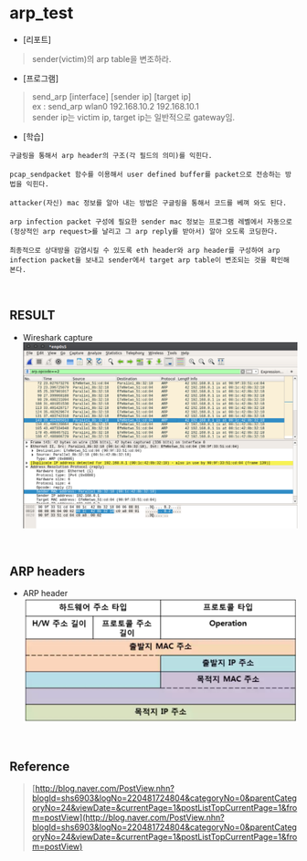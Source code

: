 # arp_test
* [리포트]
> sender(victim)의 arp table을 변조하라. </br>

* [프로그램]
> send_arp [interface] [sender ip] [target ip] </br>
> ex : send_arp wlan0 192.168.10.2 192.168.10.1</br>
> sender ip는 victim ip, target ip는 일반적으로 gateway임.</br>

* [학습]

```
구글링을 통해서 arp header의 구조(각 필드의 의미)를 익힌다.

pcap_sendpacket 함수를 이용해서 user defined buffer를 packet으로 전송하는 방법을 익힌다.

attacker(자신) mac 정보를 알아 내는 방법은 구글링을 통해서 코드를 베껴 와도 된다.

arp infection packet 구성에 필요한 sender mac 정보는 프로그램 레벨에서 자동으로(정상적인 arp request>를 날리고 그 arp reply를 받아서) 알아 오도록 코딩한다.

최종적으로 상대방을 감염시킬 수 있도록 eth header와 arp header를 구성하여 arp infection packet을 보내고 sender에서 target arp table이 변조되는 것을 확인해 본다.
```
</br>

## RESULT
- Wireshark capture
![1](https://github.com/st1tch/arp_test/blob/master/result.png)
</br>

## ARP headers
- ARP header
![2](https://github.com/st1tch/arp_test/blob/master/arp_header.png)
</br>

## Reference
> [http://blog.naver.com/PostView.nhn?blogId=shs6903&logNo=220481724804&categoryNo=0&parentCategoryNo=24&viewDate=&currentPage=1&postListTopCurrentPage=1&from=postView](http://blog.naver.com/PostView.nhn?blogId=shs6903&logNo=220481724804&categoryNo=0&parentCategoryNo=24&viewDate=&currentPage=1&postListTopCurrentPage=1&from=postView)</br>
